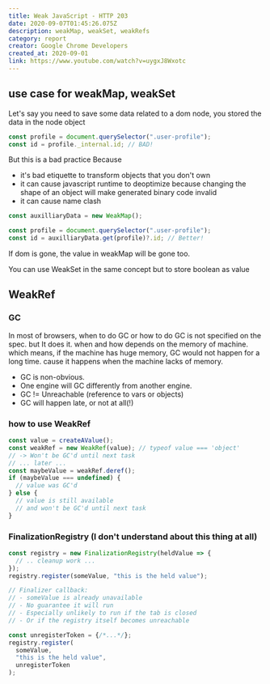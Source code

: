 ```yaml
---
title: Weak JavaScript - HTTP 203
date: 2020-09-07T01:45:26.075Z
description: weakMap, weakSet, weakRefs
category: report
creator: Google Chrome Developers
created_at: 2020-09-01
link: https://www.youtube.com/watch?v=uygxJ8Wxotc
---
```


## use case for weakMap, weakSet

Let's say you need to save some data related to a dom node, you stored the data in the node object

```javascript
const profile = document.querySelector(".user-profile");
const id = profile._internal.id; // BAD!
```

But this is a bad practice Because

- it's bad etiquette to transform objects that you don't own
- it can cause javascript runtime to deoptimize because changing the shape of an object will make generated binary code invalid
- it can cause name clash

```javascript
const auxilliaryData = new WeakMap();

const profile = document.querySelector(".user-profile");
const id = auxilliaryData.get(profile)?.id; // Better!
```

If dom is gone, the value in weakMap will be gone too.

You can use WeakSet in the same concept but to store boolean as value

## WeakRef

### GC

In most of browsers, when to do GC or how to do GC is not specified on the spec. but It does it. when and how depends on the memory of machine. which means, if the machine has huge memory, GC would not happen for a long time. cause it happens when the machine lacks of memory.

- GC is non-obvious.
- One engine will GC differently from another engine.
- GC != Unreachable (reference to vars or objects)
- GC will happen late, or not at all(!)

### how to use WeakRef

```javascript
const value = createAValue();
const weakRef = new WeakRef(value); // typeof value === 'object'
// -> Won't be GC'd until next task
// ... later ...
const maybeValue = weakRef.deref();
if (maybeValue === undefined) {
  // value was GC'd
} else {
  // value is still available
  // and won't be GC'd until next task
}
```

### FinalizationRegistry (I don't understand about this thing at all)

```javascript
const registry = new FinalizationRegistry(heldValue => {
  // .. cleanup work ...
});
registry.register(someValue, "this is the held value");

// Finalizer callback:
// - someValue is already unavailable
// - No guarantee it will run
// - Especially unlikely to run if the tab is closed
// - Or if the registry itself becomes unreachable

const unregisterToken = {/*...*/};
registry.register(
  someValue,
  "this is the held value",
  unregisterToken
);
```
